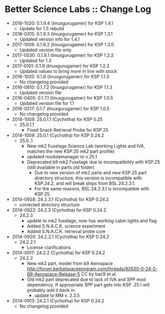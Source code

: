 # Better Science Labs :: Change Log

* 2018-1020: 0.1.9.4 (linuxgurugamer) for KSP 1.4.1
	+ Update for 1.5 rebuild
* 2018-0315: 0.1.9.3 (linuxgurugamer) for KSP 1.3.1
	+ Updated version info for 1.4.1
* 2017-1009: 0.1.9.2 (linuxgurugamer) for KSP 1.3.0
	+ Updated version file only
* 2017-0530: 0.1.9.1 (linuxgurugamer) for KSP 1.2.2
	+ Updated for 1.3
* 2017-0101: 0.1.9 (linuxgurugamer) for KSP 1.2.2
	+ Updated values to bring more in line with stock
* 2016-1020: 0.1.8 (linuxgurugamer) for KSP 1.1.3
	+ No changelog provided
* 2016-0810: 0.1.7.2 (linuxgurugamer) for KSP 1.1.3
	+ Updated version file
* 2016-0405: 0.1.7.1 (linuxgurugamer) for KSP 1.0.5
	+ Updated version file for 1.1
* 2016-0217: 0.1.7 (linuxgurugamer) for KSP 1.0.5
	+ No changelog provided
* 2014-1009: 25.0.1.1 (Cychotha) for KSP 0.25
	+ 25.0.1.1
		- Fixed Snack Retrieval Probe for KSP.25
* 2014-1009: 25.0.1 (Cychotha) for KSP 0.24.2
	+ 25.0..1
		- New mk2 Fuselage Science Lab (working Lights and IVA, matches the new KSP.25 mk2 part profile)
		- updated modulemanager to v.25.1
		- Deprecated b9 mk2 Fuselage due to incompatibility with KSP.25 (still available in parts.old folder)
			- Due to new version of mk2 parts and new KSP.25 part directory structure, this version is incompatible with KSP.24.2, and will break ships from BSL.24.2.3.1.
			- For the same reasons, BSL.24.2.3.1 is incompatible with KSP.25.
* 2014-0928: 24.2.3.1 (Cychotha) for KSP 0.24.2
	+ corrected directory structure
* 2014-0922: 24.2.3 (Cychotha) for KSP 0.24.2
	+ 24.2.3
		- update to mk2 fuselage, now has working cabin lights and flag
		- Added S.N.A.C.K. science experiment
		- Added S.N.A.C.K. retrieval probe core
* 2014-0920: 24.2.2.1 (Cychotha) for KSP 0.24.2
	+ 24.2.2.1
		- License clarifications
* 2014-0917: 24.2.2 (Cychotha) for KSP 0.24.2
	+ 24.2.2
		- New mk2 part, model from b9 Aerospace  <http://forum.kerbalspaceprogram.com/threads/92630-0-24-2-B9-Aerospace-Release-5> CC by bac9 et.al.
		- Old mk2 part deprecated due to lack of IVA and SPP mod  dependency. If appropriate SPP part gets into KSP .25 I will probably add it back in.
			- update to MM v. 2.3.5
* 2014-0913: 24.2.1 (Cychotha) for KSP 0.24.2
	+ No changelog provided
